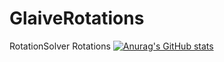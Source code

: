 # GlaiveRotations
RotationSolver Rotations
[![Anurag's GitHub stats](https://github-readme-stats.vercel.app/api?username=ChrisMellor)](https://github.com/ChrisMellor/GlaiveRotations/github-readme-stats)
